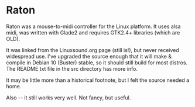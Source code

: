 # Raton

Raton was a mouse-to-midi controller for the Linux platform. It uses alsa midi, was written with Glade2 and requires GTK2.4+ libraries (which are OLD).

It was linked from the Linuxsound.org page (still is!), but never received widespread use. I've upgraded the source enough that it will make & compile in Debian 10 (Buster) stable, so it should still build for most distros. The README txt file in the src directory has more info.

It may be little more than a historical footnote, but I felt the source needed a home.

Also -- it still works very well. Not fancy, but useful.
